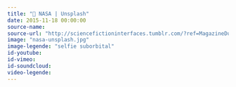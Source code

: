 ```yaml
---
title: "🚀 NASA | Unsplash"
date: 2015-11-18 00:00:00
source-name:
source-url: "http://sciencefictioninterfaces.tumblr.com/?ref=MagazineDuWebdesign"
image: "nasa-unsplash.jpg"
image-legende: "selfie suborbital"
id-youtube:
id-vimeo:
id-soundcloud:
video-legende:
---
```

